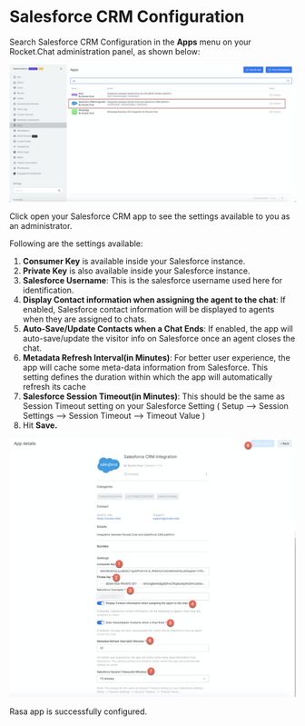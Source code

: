 # Salesforce CRM Configuration

Search Salesforce CRM Configuration in the **Apps** menu on your Rocket.Chat administration panel, as shown below:

![](../../../../.gitbook/assets/image%20%28463%29.png)

Click open your Salesforce CRM app to see the settings available to you as an administrator.

Following are the settings available:

1. **Consumer Key** is available inside your Salesforce instance. 
2. **Private Key** is also available inside your Salesforce instance. 
3. **Salesforce Username**: This is the salesforce username used here for identification.
4. **Display Contact information when assigning the agent to the chat**: If enabled, Salesforce contact information will be displayed to agents when they are assigned to chats.
5. **Auto-Save/Update Contacts when a Chat Ends**: If enabled, the app will auto-save/update the visitor info on Salesforce once an agent closes the chat.
6. **Metadata Refresh Interval\(in Minutes\)**: For better user experience, the app will cache some meta-data information from Salesforce. This setting defines the duration within which the app will automatically refresh its cache
7. **Salesforce Session Timeout\(in Minutes\)**: This should be the same as Session Timeout setting on your Salesforce Setting \( Setup --&gt; Session Settings --&gt; Session Timeout --&gt; Timeout Value \)
8. Hit **Save.**

![](../../../../.gitbook/assets/image%20%28464%29.png)

Rasa app is successfully configured.

